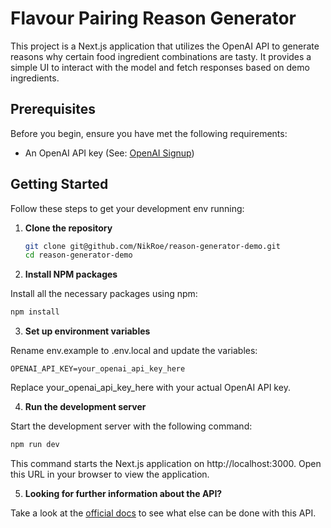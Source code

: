 # Flavour Pairing Reason Generator

This project is a Next.js application that utilizes the OpenAI API to generate reasons why certain food ingredient combinations are tasty. It provides a simple UI to interact with the model and fetch responses based on demo ingredients.

## Prerequisites

Before you begin, ensure you have met the following requirements:

- An OpenAI API key (See: [OpenAI Signup](https://platform.openai.com/signup))

## Getting Started

Follow these steps to get your development env running:

1. **Clone the repository**

   ```bash
   git clone git@github.com/NikRoe/reason-generator-demo.git
   cd reason-generator-demo
   ```

2. **Install NPM packages**

Install all the necessary packages using npm:

```bash
npm install
```

3. **Set up environment variables**

Rename env.example to .env.local and update the variables:

```env
OPENAI_API_KEY=your_openai_api_key_here
```

Replace your_openai_api_key_here with your actual OpenAI API key.

4. **Run the development server**

Start the development server with the following command:

```bash
npm run dev
```

This command starts the Next.js application on http://localhost:3000. Open this URL in your browser to view the application.

5. **Looking for further information about the API?**

Take a look at the [official docs](https://platform.openai.com/docs/api-reference/chat) to see what else can be done with this API.
